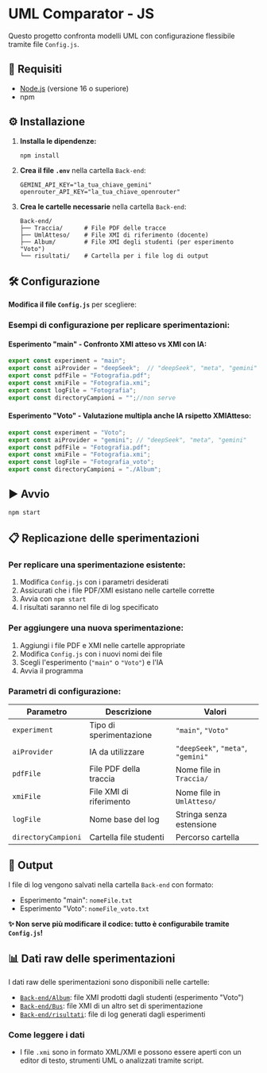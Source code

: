 # UML Comparator - JS

Questo progetto confronta modelli UML con configurazione flessibile tramite file `Config.js`.

## 🚀 Requisiti

- [Node.js](https://nodejs.org/) (versione 16 o superiore)
- npm

## ⚙️ Installazione

1. **Installa le dipendenze:**
   ```bash
   npm install
   ```

2. **Crea il file `.env`** nella cartella `Back-end`:
   ```
   GEMINI_API_KEY="la_tua_chiave_gemini"
   openrouter_API_KEY="la_tua_chiave_openrouter"
   ```

3. **Crea le cartelle necessarie** nella cartella `Back-end`:
   ```
   Back-end/
   ├── Traccia/      # File PDF delle tracce
   ├── UmlAtteso/    # File XMI di riferimento (docente)
   ├── Album/        # File XMI degli studenti (per esperimento "Voto")
   └── risultati/    # Cartella per i file log di output
   ```

## 🛠️ Configurazione

**Modifica il file `Config.js`** per scegliere:

### Esempi di configurazione per replicare sperimentazioni:

#### **Esperimento "main" - Confronto XMI atteso vs XMI con IA:**
```javascript
export const experiment = "main";
export const aiProvider = "deepSeek";  // "deepSeek", "meta", "gemini"
export const pdfFile = "Fotografia.pdf";
export const xmiFile = "Fotografia.xmi";
export const logFile = "Fotografia";
export const directoryCampioni = "";//non serve
```

#### **Esperimento "Voto" - Valutazione multipla anche IA rsipetto XMIAtteso:**
```javascript
export const experiment = "Voto";
export const aiProvider = "gemini"; // "deepSeek", "meta", "gemini"
export const pdfFile = "Fotografia.pdf";
export const xmiFile = "Fotografia.xmi";
export const logFile = "Fotografia_voto";
export const directoryCampioni = "./Album";
```

## ▶️ Avvio

```bash
npm start
```

## 📋 Replicazione delle sperimentazioni

### Per replicare una sperimentazione esistente:
1. Modifica `Config.js` con i parametri desiderati
2. Assicurati che i file PDF/XMI esistano nelle cartelle corrette
3. Avvia con `npm start`
4. I risultati saranno nel file di log specificato

### Per aggiungere una nuova sperimentazione:
1. Aggiungi i file PDF e XMI nelle cartelle appropriate
2. Modifica `Config.js` con i nuovi nomi dei file
3. Scegli l'esperimento (`"main"` o `"Voto"`) e l'IA
4. Avvia il programma

### Parametri di configurazione:

| Parametro | Descrizione | Valori |
|-----------|-------------|---------|
| `experiment` | Tipo di sperimentazione | `"main"`, `"Voto"` |
| `aiProvider` | IA da utilizzare | `"deepSeek"`, `"meta"`, `"gemini"` |
| `pdfFile` | File PDF della traccia | Nome file in `Traccia/` |
| `xmiFile` | File XMI di riferimento | Nome file in `UmlAtteso/` |
| `logFile` | Nome base del log | Stringa senza estensione |
| `directoryCampioni` | Cartella file studenti | Percorso cartella |

## 📄 Output

I file di log vengono salvati nella cartella `Back-end` con formato:
- Esperimento "main": `nomeFile.txt`  
- Esperimento "Voto": `nomeFile_voto.txt`

**✨ Non serve più modificare il codice: tutto è configurabile tramite `Config.js`!**

## 📊 Dati raw delle sperimentazioni

I dati raw delle sperimentazioni sono disponibili nelle cartelle:
- [`Back-end/Album`](Back-end/Album): file XMI prodotti dagli studenti (esperimento "Voto")
- [`Back-end/Bus`](Back-end/Bus): file XMI di un altro set di sperimentazione
- [`Back-end/risultati`](Back-end/risultati): file di log generati dagli esperimenti

### Come leggere i dati

- I file `.xmi` sono in formato XML/XMI e possono essere aperti con un editor di testo, strumenti UML o analizzati tramite script.

